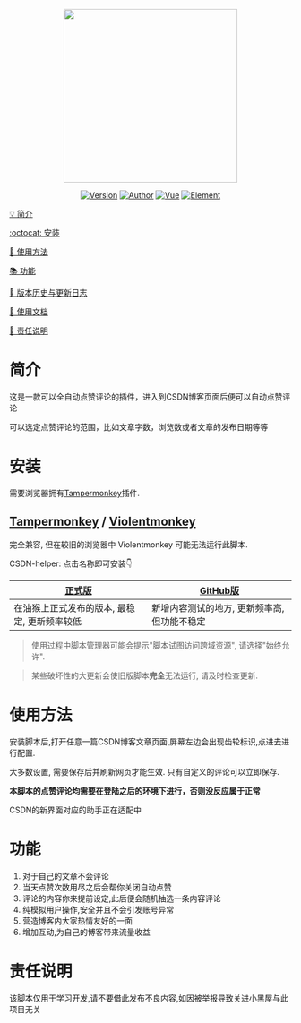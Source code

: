 <p align="center">
    <img src="https://cdn.jsdelivr.net/gh/superBoyJack/CSDN-helper/img/cover.png"
        height="310">
</p>
<p align="center">
    <a href="https://github.com/superBoyJack/CSDN-helper/releases"><img alt="Version" src="https://img.shields.io/badge/release-0.2-blue"/></a>
<a href="https://superboyjack.github.io/"><img alt="Author" src="https://img.shields.io/badge/author-ZainCheung-blueviolet"/></a>
  <a href="https://cn.vuejs.org/"><img alt="Vue" src="https://img.shields.io/badge/vue-2.6.11-success"/></a>
  <a href="https://element.eleme.cn/#/zh-CN/"><img alt="Element" src="https://img.shields.io/badge/element-2.13.0-blue"/></a>
</p>

[💡 简介](#简介)

[:octocat: 安装](#安装)

[🔑 使用方法](#使用方法)

[📚 功能](#功能)

[🐛 版本历史与更新日志](https://github.com/superBoyJack/CSDN-helper/releases)

[📖 使用文档](https://github.com/superBoyJack/CSDN-helper/wiki)

[👻 责任说明](#责任说明)

# 简介
这是一款可以全自动点赞评论的插件，进入到CSDN博客页面后便可以自动点赞评论

可以选定点赞评论的范围，比如文章字数，浏览数或者文章的发布日期等等

# 安装
需要浏览器拥有[Tampermonkey](https://tampermonkey.net/)插件.

## [Tampermonkey](https://tampermonkey.net/) / [Violentmonkey](https://violentmonkey.github.io/)
完全兼容, 但在较旧的浏览器中 Violentmonkey 可能无法运行此脚本.

CSDN-helper: 点击名称即可安装👇

| [正式版](https://greasyfork.org/scripts/401373-csdn%E5%8D%9A%E5%AE%A2%E8%87%AA%E5%8A%A8%E7%82%B9%E8%B5%9E%E8%AF%84%E8%AE%BA/code/CSDN%E5%8D%9A%E5%AE%A2%E8%87%AA%E5%8A%A8%E7%82%B9%E8%B5%9E%E8%AF%84%E8%AE%BA.user.js)                                      | [GitHub版](https://cdn.jsdelivr.net/gh/superBoyJack/CSDN-helper/dist/CSDN-helper@1.0.user.js)                                     |
| -------------------------------------------- | -------------------------------------------- |
| 在油猴上正式发布的版本, 最稳定, 更新频率较低 | 新增内容测试的地方, 更新频率高, 但功能不稳定 |

> 使用过程中脚本管理器可能会提示"脚本试图访问跨域资源", 请选择"始终允许".

> 某些破坏性的大更新会使旧版脚本**完全**无法运行, 请及时检查更新.

# 使用方法
安装脚本后,打开任意一篇CSDN博客文章页面,屏幕左边会出现齿轮标识,点进去进行配置.

大多数设置, 需要保存后并刷新网页才能生效. 只有自定义的评论可以立即保存.

**本脚本的点赞评论均需要在登陆之后的环境下进行，否则没反应属于正常**

CSDN的新界面对应的助手正在适配中

# 功能
1. 对于自己的文章不会评论
2. 当天点赞次数用尽之后会帮你关闭自动点赞
3. 评论的内容你来提前设定,此后便会随机抽选一条内容评论
4. 纯模拟用户操作,安全并且不会引发账号异常
5. 营造博客内大家热情友好的一面
6. 增加互动,为自己的博客带来流量收益

# 责任说明
该脚本仅用于学习开发,请不要借此发布不良内容,如因被举报导致关进小黑屋与此项目无关

